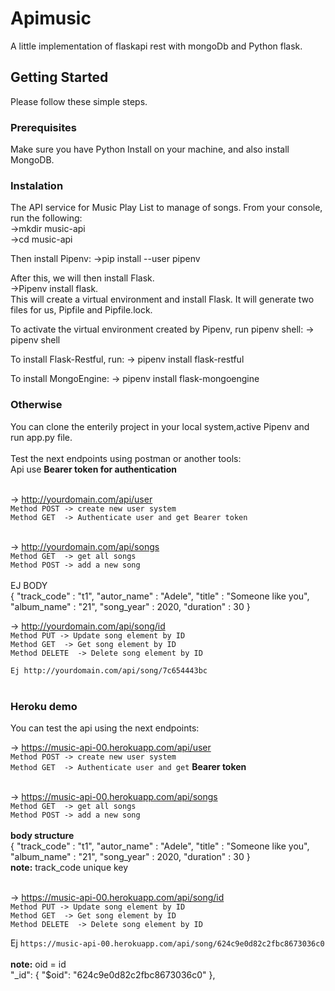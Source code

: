 # Apimusic
A little implementation of flaskapi rest with mongoDb and Python flask.

## Getting Started
Please follow these simple steps.

### Prerequisites
Make sure you have Python Install on your machine, and also install MongoDB.
### Instalation
The API service for Music Play List to manage of songs. From your console, run the following:<br>
→mkdir music-api<br>
→cd music-api<br>

Then install Pipenv:
→pip install --user pipenv<br>

After this, we will then install Flask.<br>
→Pipenv install flask.<br>
This will create a virtual environment and install Flask. It will generate two files for us, Pipfile and Pipfile.lock.

To activate the virtual environment created by Pipenv, run pipenv shell:
→ pipenv shell

To install Flask-Restful, run:
→ pipenv install flask-restful

To install MongoEngine:
→ pipenv install flask-mongoengine

### Otherwise
You can clone the enterily project in your local system,active Pipenv and run app.py file.<br><br>
Test the next endpoints using postman or another tools:<br>
Api use **Bearer token for authentication**<br><br>

→ http://yourdomain.com/api/user<br>
`Method POST -> create new user system`<br>
`Method GET  -> Authenticate user and get Bearer token`<br><br>

→ http://yourdomain.com/api/songs<br>
`Method GET  -> get all songs`<br>
`Method POST -> add a new song`<br><br>
EJ BODY<br>
{
    "track_code" : "t1",
    "autor_name" : "Adele",
    "title" : "Someone like you",
    "album_name" : "21",
    "song_year" : 2020,
    "duration" : 30
}<br>

→ http://yourdomain.com/api/song/id<br>
`Method PUT -> Update song element by ID`<br>
`Method GET  -> Get song element by ID`<br>
`Method DELETE  -> Delete song element by ID`<br>

`Ej http://yourdomain.com/api/song/7c654443bc`<br><br>

### Heroku demo
You can test the api using the next endpoints:<br>

→ https://music-api-00.herokuapp.com/api/user<br>
`Method POST -> create new user system`<br>
`Method GET  -> Authenticate user and get` **Bearer token**<br><br>

→ https://music-api-00.herokuapp.com/api/songs<br>
`Method GET  -> get all songs`<br>
`Method POST -> add a new song`<br><br>
**body structure**<br>
{
    "track_code" : "t1",
    "autor_name" : "Adele",
    "title" : "Someone like you",
    "album_name" : "21",
    "song_year" : 2020,
    "duration" : 30
}<br>
**note:** track_code unique key<br><br>

→ https://music-api-00.herokuapp.com/api/song/id<br>
`Method PUT -> Update song element by ID`<br>
`Method GET  -> Get song element by ID`<br>
`Method DELETE  -> Delete song element by ID`<br>

Ej `https://music-api-00.herokuapp.com/api/song/624c9e0d82c2fbc8673036c0`<br><br>
**note:** oid = id <br>
 "_id": {
        "$oid": "624c9e0d82c2fbc8673036c0"
    },







